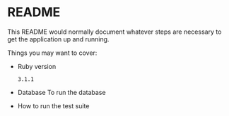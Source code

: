 # README

This README would normally document whatever steps are necessary to get the
application up and running.

Things you may want to cover:

* Ruby version
  ```
  3.1.1
  ```
  
* Database
  To run the database


* How to run the test suite

